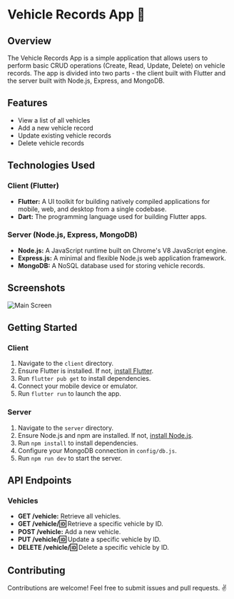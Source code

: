 # Vehicle Records App 🚓

## Overview

The Vehicle Records App is a simple application that allows users to perform basic CRUD operations (Create, Read, Update, Delete) on vehicle records. The app is divided into two parts - the client built with Flutter and the server built with Node.js, Express, and MongoDB.

## Features

- View a list of all vehicles
- Add a new vehicle record
- Update existing vehicle records
- Delete vehicle records

## Technologies Used

### Client (Flutter)

- **Flutter:** A UI toolkit for building natively compiled applications for mobile, web, and desktop from a single codebase.
- **Dart:** The programming language used for building Flutter apps.

### Server (Node.js, Express, MongoDB)

- **Node.js:** A JavaScript runtime built on Chrome's V8 JavaScript engine.
- **Express.js:** A minimal and flexible Node.js web application framework.
- **MongoDB:** A NoSQL database used for storing vehicle records.

## Screenshots
<p align="left">
  <img src="https://github.com/aliasar1/Vehicle-App/blob/main/client/screenshots/s1.png" alt="Main Screen">
</p>

## Getting Started

### Client

1. Navigate to the `client` directory.
2. Ensure Flutter is installed. If not, [install Flutter](https://flutter.dev/docs/get-started/install).
3. Run `flutter pub get` to install dependencies.
4. Connect your mobile device or emulator.
5. Run `flutter run` to launch the app.

### Server

1. Navigate to the `server` directory.
2. Ensure Node.js and npm are installed. If not, [install Node.js](https://nodejs.org/).
3. Run `npm install` to install dependencies.
4. Configure your MongoDB connection in `config/db.js`.
5. Run `npm run dev` to start the server.

## API Endpoints

### Vehicles

- **GET /vehicle:** Retrieve all vehicles.
- **GET /vehicle/:id:** Retrieve a specific vehicle by ID.
- **POST /vehicle:** Add a new vehicle.
- **PUT /vehicle/:id:** Update a specific vehicle by ID.
- **DELETE /vehicle/:id:** Delete a specific vehicle by ID.

## Contributing

Contributions are welcome! Feel free to submit issues and pull requests. ✌
